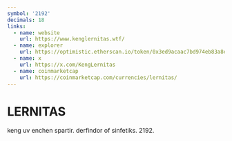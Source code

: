 ```yaml
---
symbol: '2192'
decimals: 18
links:
  - name: website
    url: https://www.kenglernitas.wtf/
  - name: explorer
    url: https://optimistic.etherscan.io/token/0x3ed9acaac7bd974eb83a8ea6432a239e3c829d5d
  - name: x
    url: https://x.com/KengLernitas
  - name: coinmarketcap
    url: https://coinmarketcap.com/currencies/lernitas/
---
```


# LERNITAS

keng uv enchen spartir. derfindor of sinfetiks. 2192.
